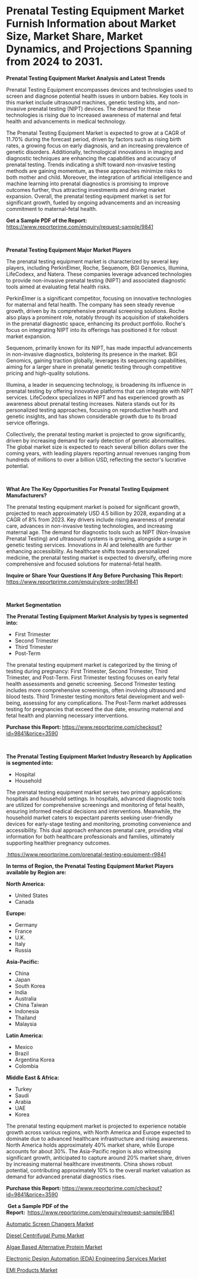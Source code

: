 <p><h1>Prenatal Testing Equipment Market Furnish Information about Market Size, Market Share, Market Dynamics, and Projections Spanning from 2024 to 2031.</h1></p><p><strong>Prenatal Testing Equipment Market Analysis and Latest Trends</strong></p>
<p><p>Prenatal Testing Equipment encompasses devices and technologies used to screen and diagnose potential health issues in unborn babies. Key tools in this market include ultrasound machines, genetic testing kits, and non-invasive prenatal testing (NIPT) devices. The demand for these technologies is rising due to increased awareness of maternal and fetal health and advancements in medical technology.</p><p>The Prenatal Testing Equipment Market is expected to grow at a CAGR of 11.70% during the forecast period, driven by factors such as rising birth rates, a growing focus on early diagnosis, and an increasing prevalence of genetic disorders. Additionally, technological innovations in imaging and diagnostic techniques are enhancing the capabilities and accuracy of prenatal testing. Trends indicating a shift toward non-invasive testing methods are gaining momentum, as these approaches minimize risks to both mother and child. Moreover, the integration of artificial intelligence and machine learning into prenatal diagnostics is promising to improve outcomes further, thus attracting investments and driving market expansion. Overall, the prenatal testing equipment market is set for significant growth, fueled by ongoing advancements and an increasing commitment to maternal-fetal health.</p></p>
<p><strong>Get a Sample PDF of the Report:&nbsp;</strong> <a href="https://www.reportprime.com/enquiry/request-sample/9841?utm_campaign=1720&utm_medium=2&utm_source=Github&utm_content=ia&utm_term=28112024&utm_id=prenatal-testing-equipment">https://www.reportprime.com/enquiry/request-sample/9841</a></p>
<p>&nbsp;</p>
<p><strong>Prenatal Testing Equipment Major Market Players</strong></p>
<p><p>The prenatal testing equipment market is characterized by several key players, including PerkinElmer, Roche, Sequenom, BGI Genomics, Illumina, LifeCodexx, and Natera. These companies leverage advanced technologies to provide non-invasive prenatal testing (NIPT) and associated diagnostic tools aimed at evaluating fetal health risks.</p><p>PerkinElmer is a significant competitor, focusing on innovative technologies for maternal and fetal health. The company has seen steady revenue growth, driven by its comprehensive prenatal screening solutions. Roche also plays a prominent role, notably through its acquisition of stakeholders in the prenatal diagnostic space, enhancing its product portfolio. Roche's focus on integrating NIPT into its offerings has positioned it for robust market expansion.</p><p>Sequenom, primarily known for its NIPT, has made impactful advancements in non-invasive diagnostics, bolstering its presence in the market. BGI Genomics, gaining traction globally, leverages its sequencing capabilities, aiming for a larger share in prenatal genetic testing through competitive pricing and high-quality solutions.</p><p>Illumina, a leader in sequencing technology, is broadening its influence in prenatal testing by offering innovative platforms that can integrate with NIPT services. LifeCodexx specializes in NIPT and has experienced growth as awareness about prenatal testing increases. Natera stands out for its personalized testing approaches, focusing on reproductive health and genetic insights, and has shown considerable growth due to its broad service offerings.</p><p>Collectively, the prenatal testing market is projected to grow significantly, driven by increasing demand for early detection of genetic abnormalities. The global market size is expected to reach several billion dollars over the coming years, with leading players reporting annual revenues ranging from hundreds of millions to over a billion USD, reflecting the sector's lucrative potential.</p></p>
<p>&nbsp;</p>
<p><strong>What Are The Key Opportunities For Prenatal Testing Equipment Manufacturers?</strong></p>
<p><p>The prenatal testing equipment market is poised for significant growth, projected to reach approximately USD 4.5 billion by 2028, expanding at a CAGR of 8% from 2023. Key drivers include rising awareness of prenatal care, advances in non-invasive testing technologies, and increasing maternal age. The demand for diagnostic tools such as NIPT (Non-Invasive Prenatal Testing) and ultrasound systems is growing, alongside a surge in genetic testing services. Innovations in AI and telehealth are further enhancing accessibility. As healthcare shifts towards personalized medicine, the prenatal testing market is expected to diversify, offering more comprehensive and focused solutions for maternal-fetal health.</p></p>
<p><strong>Inquire or Share Your Questions If Any Before Purchasing This Report:</strong> <a href="https://www.reportprime.com/enquiry/pre-order/9841?utm_campaign=1720&utm_medium=2&utm_source=Github&utm_content=ia&utm_term=28112024&utm_id=prenatal-testing-equipment">https://www.reportprime.com/enquiry/pre-order/9841</a></p>
<p>&nbsp;</p>
<p><strong>Market Segmentation</strong></p>
<p><strong>The Prenatal Testing Equipment Market Analysis by types is segmented into:</strong></p>
<p><ul><li>First Trimester</li><li>Second Trimester</li><li>Third Trimester</li><li>Post-Term</li></ul></p>
<p><p>The prenatal testing equipment market is categorized by the timing of testing during pregnancy: First Trimester, Second Trimester, Third Trimester, and Post-Term. First Trimester testing focuses on early fetal health assessments and genetic screening. Second Trimester testing includes more comprehensive screenings, often involving ultrasound and blood tests. Third Trimester testing monitors fetal development and well-being, assessing for any complications. The Post-Term market addresses testing for pregnancies that exceed the due date, ensuring maternal and fetal health and planning necessary interventions.</p></p>
<p><strong>Purchase this Report:&nbsp;</strong><a href="https://www.reportprime.com/checkout?id=9841&price=3590&utm_campaign=1720&utm_medium=2&utm_source=Github&utm_content=ia&utm_term=28112024&utm_id=prenatal-testing-equipment">https://www.reportprime.com/checkout?id=9841&price=3590</a></p>
<p>&nbsp;</p>
<p><strong>The Prenatal Testing Equipment Market Industry Research by Application is segmented into:</strong></p>
<p><ul><li>Hospital</li><li>Household</li></ul></p>
<p><p>The prenatal testing equipment market serves two primary applications: hospitals and household settings. In hospitals, advanced diagnostic tools are utilized for comprehensive screenings and monitoring of fetal health, ensuring informed medical decisions and interventions. Meanwhile, the household market caters to expectant parents seeking user-friendly devices for early-stage testing and monitoring, promoting convenience and accessibility. This dual approach enhances prenatal care, providing vital information for both healthcare professionals and families, ultimately supporting healthier pregnancy outcomes.</p></p>
<p><a href="https://www.reportprime.com/prenatal-testing-equipment-r9841?utm_campaign=1720&utm_medium=2&utm_source=Github&utm_content=ia&utm_term=28112024&utm_id=prenatal-testing-equipment">&nbsp;https://www.reportprime.com/prenatal-testing-equipment-r9841</a></p>
<p><strong>In terms of Region, the Prenatal Testing Equipment Market Players available by Region are:</strong></p>
<p>
    <p> <strong> North America: </strong>
        <ul>
            <li>United States</li>
            <li>Canada</li>
        </ul>
        </p> 
    <p> <strong> Europe: </strong>
        <ul>
            <li>Germany</li>
            <li>France</li>
            <li>U.K.</li>
            <li>Italy</li>
            <li>Russia</li>
        </ul>
        </p> 
    <p> <strong> Asia-Pacific: </strong>
        <ul>
            <li>China</li>
            <li>Japan</li>
            <li>South Korea</li>
            <li>India</li>
            <li>Australia</li>
            <li>China Taiwan</li>
            <li>Indonesia</li>
            <li>Thailand</li>
            <li>Malaysia</li>
        </ul>
        </p> 
    <p> <strong> Latin America: </strong>
        <ul>
            <li>Mexico</li>
            <li>Brazil</li>
            <li>Argentina Korea</li>
            <li>Colombia</li>
        </ul>
        </p> 
    <p> <strong> Middle East & Africa: </strong>
        <ul>
            <li>Turkey</li>
            <li>Saudi</li>
            <li>Arabia</li>
            <li>UAE</li>
            <li>Korea</li>
        </ul>
    </p>
    </p>
<p><p>The prenatal testing equipment market is projected to experience notable growth across various regions, with North America and Europe expected to dominate due to advanced healthcare infrastructure and rising awareness. North America holds approximately 40% market share, while Europe accounts for about 30%. The Asia-Pacific region is also witnessing significant growth, anticipated to capture around 20% market share, driven by increasing maternal healthcare investments. China shows robust potential, contributing approximately 10% to the overall market valuation as demand for advanced prenatal diagnostics rises.</p></p>
<p><strong>Purchase this Report: </strong><a href="https://www.reportprime.com/checkout?id=9841&price=3590&utm_campaign=1720&utm_medium=2&utm_source=Github&utm_content=ia&utm_term=28112024&utm_id=prenatal-testing-equipment">https://www.reportprime.com/checkout?id=9841&price=3590</a></p>
<p>&nbsp;<strong>Get a Sample PDF of the Report:&nbsp;&nbsp;</strong><a href="https://www.reportprime.com/enquiry/request-sample/9841?utm_campaign=1720&utm_medium=2&utm_source=Github&utm_content=ia&utm_term=28112024&utm_id=prenatal-testing-equipment">https://www.reportprime.com/enquiry/request-sample/9841</a></p>
<p><strong></strong></p>
<p><p><a href="https://www.linkedin.com/pulse/emerging-automatic-screen-changers-market-opportunities-analysis-do5de?utm_campaign=1720&utm_medium=2&utm_source=Github&utm_content=ia&utm_term=28112024&utm_id=prenatal-testing-equipment">Automatic Screen Changers Market</a></p><p><a href="https://www.linkedin.com/pulse/diesel-centrifugal-pump-market-trends-insights-type-application-prqce?utm_campaign=1720&utm_medium=2&utm_source=Github&utm_content=ia&utm_term=28112024&utm_id=prenatal-testing-equipment">Diesel Centrifugal Pump Market</a></p><p><a href="https://issuu.com/reportprime-2/docs/algae-based-alternative-protein-mar_b3376fd21f5a08?utm_campaign=1720&utm_medium=2&utm_source=Github&utm_content=ia&utm_term=28112024&utm_id=prenatal-testing-equipment">Algae Based Alternative Protein Market</a></p><p><a href="https://issuu.com/reportprime-2/docs/electronic-design-automation-eda-en_f30192fa8d562f?utm_campaign=1720&utm_medium=2&utm_source=Github&utm_content=ia&utm_term=28112024&utm_id=prenatal-testing-equipment">Electronic Design Automation (EDA) Engineering Services Market</a></p><p><a href="https://www.linkedin.com/pulse/emi-products-market-trends-focusing-insight-forecast-analysis-ns3ze?utm_campaign=1720&utm_medium=2&utm_source=Github&utm_content=ia&utm_term=28112024&utm_id=prenatal-testing-equipment">EMI Products Market</a></p></p>